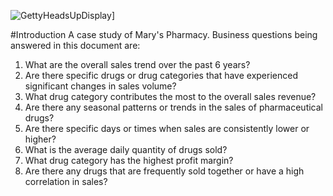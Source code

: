 ![GettyHeadsUpDisplay](https://github.com/Datafyde/PowerBI/assets/135570337/9a24ad87-ff89-47c1-a078-2d734330aa44)]

#Introduction
A case study of Mary's Pharmacy.
Business questions being answered in this document are:
1. What are the overall sales trend over the past 6 years?
2. Are there specific drugs or drug categories that have experienced significant changes in sales volume?
3. What drug category contributes the most to the overall sales revenue?
4. Are there any seasonal patterns or trends in the sales of pharmaceutical drugs?
5. Are there specific days or times when sales are consistently lower or higher?
6. What is the average daily quantity of drugs sold?
7. What drug category has the highest profit margin?
8. Are there any drugs that are frequently sold together or have a high correlation in sales?
